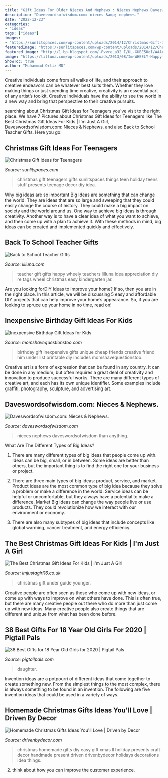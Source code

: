```yaml
---
title: "Gift Ideas For Older Nieces And Nephews : Nieces Nephews Daveswordsofwisdom Than Anything"
description: "Daveswordsofwisdom.com: nieces &amp; nephews."
date: "2022-12-23"
categories:
- "ideas"
tags: ["ideas"]
images:
- "https://sunlitspaces.com/wp-content/uploads/2014/12/Christmas-Gift-Ideas-for-Teenagers-1.jpg"
featuredImage: "https://sunlitspaces.com/wp-content/uploads/2014/12/Christmas-Gift-Ideas-for-Teenagers-1.jpg"
featured_image: "http://1.bp.blogspot.com/-PvvreLa32_I/UL-GUBE5UoI/AAAAAAAANL0/dV8qtYYBwfY/s1600/Homemade%2BHoliday%2Bgift%2Bideas%2Blow%2Bres.jpg"
image: "https://lilluna.com/wp-content/uploads/2013/08/Im-WHEELY-Happy-Yourre-My-Teacher-Gift-Idea.-Free-prints-on-lilluna.com-.jpg"
ShowToc: true
author: "Muhammad Ortiz MD"
---
```



Creative individuals come from all walks of life, and their approach to creative endeavors can be whatever best suits them. Whether they love making things or just spending time creative, creativity is an essential part of any artist’s toolkit. Creative individuals have the ability to see the world in a new way and bring that perspective to their creative pursuits.

	

		
searching about Christmas Gift Ideas for Teenagers you've visit to the right place. We have 7 Pictures about Christmas Gift Ideas for Teenagers like The Best Christmas Gift Ideas For Kids | I&#039;m Just A Girl, Daveswordsofwisdom.com: Nieces &amp; Nephews. and also Back to School Teacher Gifts. Here you go:
		
    
## Christmas Gift Ideas For Teenagers

<img loading=lazy src="https://sunlitspaces.com/wp-content/uploads/2014/12/Christmas-Gift-Ideas-for-Teenagers-1.jpg" onerror="this.onerror=null;this.src='https://tse2.mm.bing.net/th?id=OIP.1dRv-V7KtVJvjy8L5Xy0gAHaLH&amp;pid=15.1';" alt="Christmas Gift Ideas for Teenagers">

_Source: sunlitspaces.com_

>christmas gift teenagers gifts sunlitspaces things teen holiday teens stuff presents teenage decor diy idea. 

	

Why big ideas are so important
Big Ideas are something that can change the world. They are ideas that are so large and sweeping that they could easily change the course of history. They could make a big impact on society and the world around us. One way to achieve big ideas is through creativity. Another way is to have a clear idea of what you want to achieve, and then come up with a plan to achieve it. With these methods in mind, big ideas can be created and implemented quickly and effectively.

    
## Back To School Teacher Gifts

<img loading=lazy src="https://lilluna.com/wp-content/uploads/2013/08/Im-WHEELY-Happy-Yourre-My-Teacher-Gift-Idea.-Free-prints-on-lilluna.com-.jpg" onerror="this.onerror=null;this.src='https://tse3.mm.bing.net/th?id=OIP.1ts03e0SqNY8mmT9VaFlYgHaLF&amp;pid=15.1';" alt="Back to School Teacher Gifts">

_Source: lilluna.com_

>teacher gift gifts happy wheely teachers lilluna idea appreciation diy re tags wheel christmas easy kindergarten jar. 

	

Are you looking forDIY Ideas to improve your home? If so, then you are in the right place. In this article, we will be discussing 5 easy and affordable DIY projects that can help improve your home’s appearance. So, if you are looking to spruce up your home in no time, read on!

    
## Inexpensive Birthday Gift Ideas For Kids

<img loading=lazy src="http://www.momshavequestionstoo.com/wp-content/uploads/2014/07/100-Birthday-Gifts-Under-201-499x754.png" onerror="this.onerror=null;this.src='https://tse4.mm.bing.net/th?id=OIP.nqAJLHaVMkqSabHG5ZLK0QHaLM&amp;pid=15.1';" alt="Inexpensive Birthday Gift Ideas for Kids">

_Source: momshavequestionstoo.com_

>birthday gift inexpensive gifts unique cheap friends creative friend him under list printable diy includes momshavequestionstoo. 

	

Creative art is a form of expression that can be found in any country. It can be done in any medium, but often requires a great deal of creativity and innovation to produce successful works. There are many different types of creative art, and each has its own unique identifier. Some examples include graffiti, photography, sculpture, and advertising art.

    
## Daveswordsofwisdom.com: Nieces &amp; Nephews.

<img loading=lazy src="https://2.bp.blogspot.com/-0-hMPN_Ot_c/VHLs-Wq0LKI/AAAAAAAAQyI/aUpAH19WZWo/s1600/nieces%2Bn%2Bnephwes.jpg" onerror="this.onerror=null;this.src='https://tse4.mm.bing.net/th?id=OIP.us6PoLdeWNNpeuIENp2rQwHaHa&amp;pid=15.1';" alt="Daveswordsofwisdom.com: Nieces &amp; Nephews.">

_Source: daveswordsofwisdom.com_

>nieces nephews daveswordsofwisdom than anything. 

	

What Are The Different Types of Big Ideas?
1. There are many different types of big ideas that people come up with. Ideas can be big, small, or in between. Some ideas are better than others, but the important thing is to find the right one for your business or project.
2. There are three main types of big ideas: product, service, and market. Product ideas are the most common type of big idea because they solve a problem or make a difference in the world. Service ideas can be helpful or uncomfortable, but they always have a potential to make a difference. Market Big Ideas can change the way people live or use products. They could revolutionize how we interact with our environment or economy.

3. There are also many subtypes of big ideas that include concepts like global warming, cancer treatment, and energy efficiency.

    
## The Best Christmas Gift Ideas For Kids | I&#039;m Just A Girl

<img loading=lazy src="https://www.imjustagirl16.co.uk/wp-content/uploads/2017/11/CD1F2EE0-D144-49DC-BBA7-FB7DE1A4624D-707x1024.jpg" onerror="this.onerror=null;this.src='https://tse1.mm.bing.net/th?id=OIP.ndOU87DmWTWdKMuc_VjrBQHaKu&amp;pid=15.1';" alt="The Best Christmas Gift Ideas For Kids | I&#039;m Just A Girl">

_Source: imjustagirl16.co.uk_

>christmas gift under guide younger. 

	

Creative people are often seen as those who come up with new ideas, or come up with ways to improve on what others have done. This is often true, but there are many creative people out there who do more than just come up with new ideas. Many creative people also create things that are different and unique from what has been done before.

    
## 38 Best Gifts For 18 Year Old Girls For 2020 | Pigtail Pals

<img loading=lazy src="https://pigtailpals.com/wp-content/uploads/2018/12/18-Year-Old-Girl-Gifts.png" onerror="this.onerror=null;this.src='https://tse3.mm.bing.net/th?id=OIP.9hTqrEwTUu2fnDSh1OjgCQHaMW&amp;pid=15.1';" alt="38 Best Gifts for 18 Year Old Girls for 2020 | Pigtail Pals">

_Source: pigtailpals.com_

>daughter. 

	

Invention ideas are a potpourri of different ideas that come together to create something new. From the simplest things to the most complex, there is always something to be found in an invention. The following are five invention ideas that could be used in a variety of ways.

    
## Homemade Christmas Gifts Ideas You&#039;ll Love | Driven By Decor

<img loading=lazy src="http://1.bp.blogspot.com/-PvvreLa32_I/UL-GUBE5UoI/AAAAAAAANL0/dV8qtYYBwfY/s1600/Homemade%2BHoliday%2Bgift%2Bideas%2Blow%2Bres.jpg" onerror="this.onerror=null;this.src='https://tse4.mm.bing.net/th?id=OIP.Fg2jRv0wufv9JENk1Sfh4gHaKJ&amp;pid=15.1';" alt="Homemade Christmas Gifts Ideas You&#039;ll Love | Driven by Decor">

_Source: drivenbydecor.com_

>christmas homemade gifts diy easy gift xmas ll holiday presents craft decor handmade present driven drivenbydecor holidays decorations idea things. 

	

2. think about how you can improve the customer experience.

